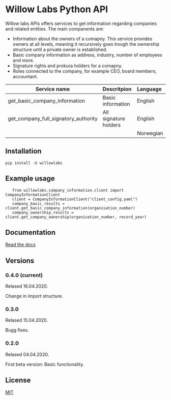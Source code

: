 # Willow Labs Python API
Willow labs APIs offers services to get information regarding companies and related entities. The main companents are:

* Information about the owners of a comapny. This service provides owners at all levels, meaning it recursively goes trough the ownership structure until a private owner is established.
* Basic company information as address, industry, number of employees and more.
* Signature rights and prokura holders for a comapny.
* Roles connected to the company, for example CEO, board members, accountant.


| Service name                             | Descritpion                  | Language  |
| ---------------------------------------- |:----------------------------| :---------|
| get_basic_company_information            | Basic information            | English   |
| get_company_full_signatory_authority     | All signature holders        | English   |
|                                          |                              | Norwegian |


## Installation
``` pip install -U willowlabs ```

## Example usage
```
   from willowlabs.company_information.client import CompanyInformationClient
   client = CompanyInformationClient("client_config.yaml")
   company_basic_results = client.get_basic_company_information(organisation_number)
   company_ownership_results = client.get_company_ownership(organisation_number, record_year)
```

## Documentation
[Read the docs](https://willow-labs-python-api.readthedocs.io/en/doc_release/)


## Versions
### 0.4.0 (current) 
Relased 16.04.2020.

Change in import structure.

### 0.3.0  
Relased 15.04.2020.

Bugg fixes.

### 0.2.0 
Relased 04.04.2020.

First beta version: Basic functionality.

## License
[MIT](https://opensource.org/licenses/MIT)
